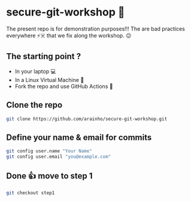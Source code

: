# secure-git-workshop 🔐

The present repo is for demonstration purposes!!!
The are bad practices everywhere ⚡☠️ that we fix along the workshop. 😉

## The starting point ?
- In your laptop 💻
- In a Linux Virtual Machine 🧵
- Fork the repo and use GitHub Actions 🍴

## Clone the repo
```bash
git clone https://github.com/arainho/secure-git-workshop.git
```

## Define your name & email for commits
```bash
git config user.name "Your Name"
git config user.email "you@example.com"
```

## Done 👍 move to step 1
```bash
git checkout step1
```
